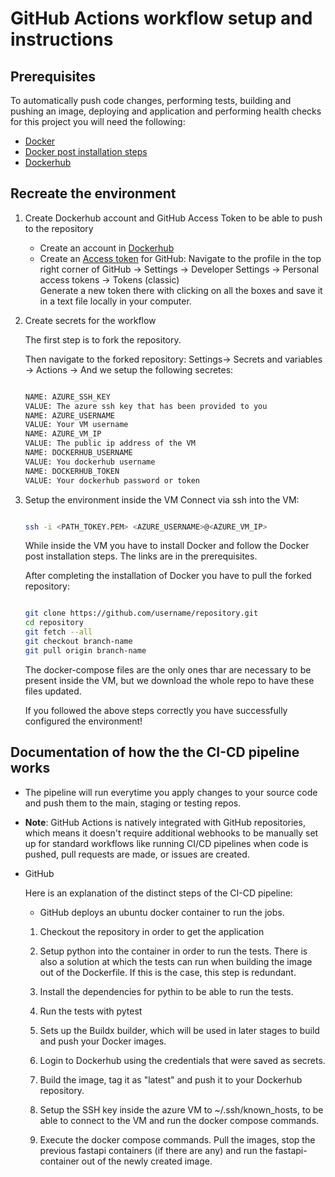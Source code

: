 # GitHub Actions workflow setup and instructions

## Prerequisites
To automatically push code changes, performing tests, building and pushing an image, deploying and application and performing health checks for this project you will need the following:
* [Docker](https://docs.docker.com/engine/installation/)
* [Docker post installation steps](https://docs.docker.com/engine/install/linux-postinstall/)
* [Dockerhub](https://hub.docker.com/)


## Recreate the environment

1. Create Dockerhub account and GitHub Access Token to be able to push to the repository
    - Create an account in [Dockerhub](https://hub.docker.com/)
    - Create an [Access token](https://github.com/settings/tokens) for GitHub:
    Navigate to the profile in the top right corner of GitHub -> Settings -> Developer Settings -> Personal access tokens -> Tokens (classic)  
    Generate a new token there with clicking on all the boxes and save it in a text file locally in your computer.

2. Create secrets for the workflow

    The first step is to fork the repository.

    Then navigate to the forked repository: Settings-> Secrets and variables -> Actions -> And we setup the following secretes:

    ```bash

    NAME: AZURE_SSH_KEY
    VALUE: The azure ssh key that has been provided to you
    NAME: AZURE_USERNAME
    VALUE: Your VM username
    NAME: AZURE_VM_IP
    VALUE: The public ip address of the VM
    NAME: DOCKERHUB_USERNAME
    VALUE: You dockerhub username
    NAME: DOCKERHUB_TOKEN
    VALUE: Your dockerhub password or token

    ```

3. Setup the environment inside the VM
    Connect via ssh into the VM:
    ```bash

    ssh -i <PATH_TOKEY.PEM> <AZURE_USERNAME>@<AZURE_VM_IP>
    
    ```
    While inside the VM you have to install Docker and follow the Docker post installation steps. The links are in the prerequisites.  

    After completing the installation of Docker you have to pull the forked repository:
    ```bash

    git clone https://github.com/username/repository.git
    cd repository
    git fetch --all
    git checkout branch-name
    git pull origin branch-name

    ```
    The docker-compose files are the only ones thar are necessary to be present inside the VM, but we download the whole repo to have these files updated.

    If you followed the above steps correctly you have successfully configured the environment!

## Documentation of how the the CI-CD pipeline works

- The pipeline will run everytime you apply changes to your source code and push them to the main, staging or testing repos.  
    
- **Note**: GitHub Actions is natively integrated with GitHub repositories, which means it doesn't require additional webhooks to be manually set up for standard workflows like running CI/CD pipelines when code is pushed, pull requests are made, or issues are created.

- GitHub

    Here is an explanation of the distinct steps of the CI-CD pipeline:

    - GitHub deploys an ubuntu docker container to run the jobs.

    1. Checkout the repository in order to get the application

    2. Setup python into the container in order to run the tests. There is also a solution at which the tests can run when building the image out of the Dockerfile. If this is the case, this step is redundant.

    3. Install the dependencies for pythin to be able to run the tests.

    4. Run the tests with pytest

    5. Sets up the Buildx builder, which will be used in later stages to build and push your Docker images.

    6. Login to Dockerhub using the credentials that were saved as secrets.

    7. Build the image, tag it as "latest" and push it to your Dockerhub repository.

    8. Setup the SSH key inside the azure VM to ~/.ssh/known_hosts, to be able to connect to the VM and run the docker compose commands.

    9. Execute the docker compose commands. Pull the images, stop the previous fastapi containers (if there are any) and run the fastapi-container out of the newly created image.

<!-- 2.  Github workflow setup
Go to the Actions tab
Go to new workflow 
And we create a workflow file -->